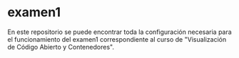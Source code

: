 # examen1
En este repositorio se puede encontrar toda la configuración necesaria para el funcionamiento del examen1 correspondiente al curso de "Visualización de Código Abierto y Contenedores".
